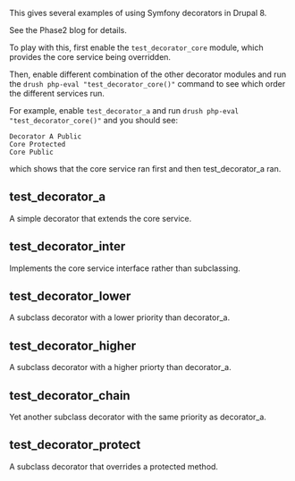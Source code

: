 This gives several examples of using Symfony decorators in Drupal 8.

See the Phase2 blog for details.

To play with this, first enable the `test_decorator_core` module, which
provides the core service being overridden.

Then, enable different combination of the other decorator modules and run
the `drush php-eval "test_decorator_core()"` command to see which order the
different services run.

For example, enable `test_decorator_a` and run `drush php-eval "test_decorator_core()"` and you should see:
```
Decorator A Public
Core Protected
Core Public
```
which shows that the core service ran first and then test_decorator_a ran.

## test_decorator_a
A simple decorator that extends the core service.

## test_decorator_inter
Implements the core service interface rather than subclassing.

## test_decorator_lower
A subclass decorator with a lower priority than decorator_a.

## test_decorator_higher
A subclass decorator with a higher priorty than decorator_a.

## test_decorator_chain
Yet another subclass decorator with the same priority as decorator_a.

## test_decorator_protect
A subclass decorator that overrides a protected method.